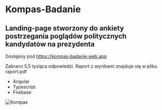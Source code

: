 # Kompas-Badanie

## Landing-page stworzony do ankiety postrzegania poglądów politycznych kandydatów na prezydenta

Dostępny pod https://kompas-badanie.web.app 

Zabrano 5,5 tysiąca odpowiedzi. Raport z wynikami znajduje się w pliku raport.pdf

* Angular
* Typescript
* Firebase

![Kompas](https://kompas-badanie.web.app/assets/kompas.png)
